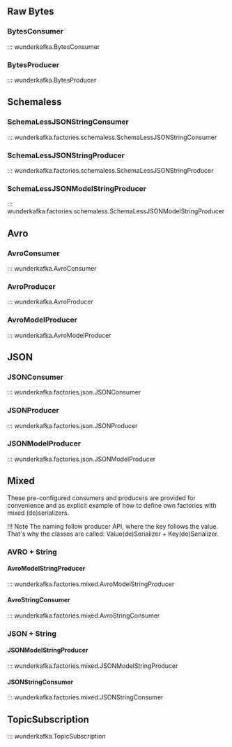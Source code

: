 ## Raw Bytes

### BytesConsumer

::: wunderkafka.BytesConsumer

### BytesProducer

::: wunderkafka.BytesProducer

## Schemaless

### SchemaLessJSONStringConsumer

::: wunderkafka.factories.schemaless.SchemaLessJSONStringConsumer

### SchemaLessJSONStringProducer

::: wunderkafka.factories.schemaless.SchemaLessJSONStringProducer

### SchemaLessJSONModelStringProducer

::: wunderkafka.factories.schemaless.SchemaLessJSONModelStringProducer

## Avro

### AvroConsumer

::: wunderkafka.AvroConsumer

### AvroProducer

::: wunderkafka.AvroProducer

### AvroModelProducer

::: wunderkafka.AvroModelProducer

## JSON

### JSONConsumer

::: wunderkafka.factories.json.JSONConsumer

### JSONProducer

::: wunderkafka.factories.json.JSONProducer

### JSONModelProducer

::: wunderkafka.factories.json.JSONModelProducer

## Mixed

These pre-configured consumers and producers are provided for
convenience and as explicit example of how to define own factories with
mixed (de)serializers.

!!! Note
    The naming follow producer API, where the key follows the value. That\'s
    why the classes are called:
    Value(de)Serializer + Key(de)Serializer.

### AVRO + String

#### AvroModelStringProducer

::: wunderkafka.factories.mixed.AvroModelStringProducer

#### AvroStringConsumer

::: wunderkafka.factories.mixed.AvroStringConsumer

### JSON + String

#### JSONModelStringProducer

::: wunderkafka.factories.mixed.JSONModelStringProducer

#### JSONStringConsumer

::: wunderkafka.factories.mixed.JSONStringConsumer

## TopicSubscription

::: wunderkafka.TopicSubscription

